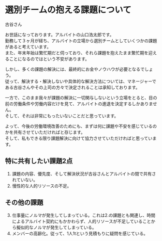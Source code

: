# 選別チームの抱える課題について

古谷さん<br>

お世話になっております。アルバイトの山口浩太郎です。<br>
勤務して３ヶ月が経ち、アルバイトの立場から選別チームとしていくつかの課題があると考えています。<br>
また、年末年始は繁忙期だと伺っており、それら課題を抱えたまま繁忙期を迎えることになるのではという不安があります。<br>

しかし、多くの課題の解決には、最終的にお金やノウハウが必要となるでしょう。<br>
従って、解決する・解決しないや具体的な解決方法については、マネージャーである古谷さんやその上司の方々で決定されることは承知しております。<br>

一方で、このまま我々が課題の解決に一切関与しないという立場をとると、目の前の労働条件や労働内容だけを見て、アルバイトの進退を決定するしかありません。<br>
そして、それは非常にもったいないことだと思っています。<br>

よって、今後の労働環境改善のためにも、まずは何に課題や不安を感じているのかを共有させていただければと存じます。<br>
そして、私もできる限り課題解決に向けて協力させていただければと思っています。

## 特に共有したい課題2点
1. 課題の内容、優先度、そして解決状況が古谷さんとアルバイトの間で共有されていない。
2. 慢性的な人的リソースの不足。

## その他の課題
3. 仕事量にノルマが発生してしまっている。これは2.の課題とも関連し、時間によるアルバイト契約にもかかわらず、人的リソースが不足していることから擬似的なノルマが発生してしまっている。
4. メンバーの高齢化。従って、1人1tという見積もりに疑問を感じている。

